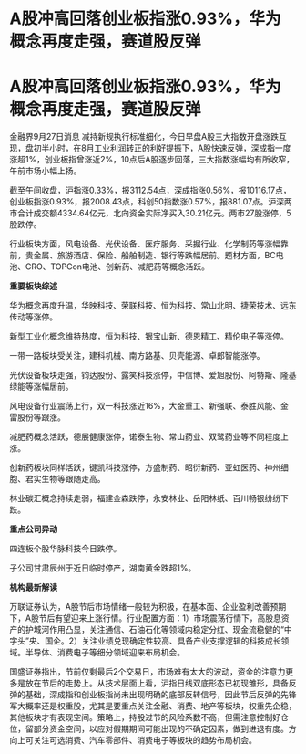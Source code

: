 # A股冲高回落创业板指涨0.93%，华为概念再度走强，赛道股反弹

# A股冲高回落创业板指涨0.93%，华为概念再度走强，赛道股反弹

金融界9月27日消息
减持新规执行标准细化，今日早盘A股三大指数开盘涨跌互现，盘初半小时，在8月工业利润转正的利好提振下，A股快速反弹，深成指一度涨超1%，创业板指曾涨近2%，10点后A股逐步回落，三大指数涨幅均有所收窄，午前市场小幅上扬。

截至午间收盘，沪指涨0.33%，报3112.54点，深成指涨0.56%，报10116.17点，创业板指涨0.93%，报2008.43点，科创50指数涨0.57%，报881.07点。沪深两市合计成交额4334.64亿元，北向资金实际净买入30.21亿元。两市27股涨停，5股跌停。

行业板块方面，风电设备、光伏设备、医疗服务、采掘行业、化学制药等涨幅靠前，贵金属、旅游酒店、保险、船舶制造、银行等跌幅居前。题材方面，BC电池、CRO、TOPCon电池、创新药、减肥药等概念活跃。

**重要板块综述**

华为概念再度升温，华映科技、荣联科技、恒为科技、常山北明、捷荣技术、远东传动等涨停。

新型工业化概念维持热度，恒为科技、银宝山新、德恩精工、精伦电子等涨停。

一带一路板块受关注，建科机械、南方路基、贝壳能源、卓郎智能涨停。

光伏设备板块走强，钧达股份、露笑科技涨停，中信博、爱旭股份、阿特斯、隆基绿能等涨幅居前。

风电设备行业震荡上行，双一科技涨近16%，大金重工、新强联、泰胜风能、金雷股份等跟涨。

减肥药概念活跃，德展健康涨停，诺泰生物、常山药业、双鹭药业等不同程度上涨。

创新药板块同样活跃，键凯科技涨停，方盛制药、昭衍新药、亚虹医药、神州细胞、君实生物等跟随走高。

林业碳汇概念持续走弱，福建金森跌停，永安林业、岳阳林纸、百川畅银纷纷下跌。

**重点公司异动**

四连板个股华脉科技今日跌停。

子公司甘肃辰州于近日临时停产，湖南黄金跌超1%。

**机构最新解读**

万联证券认为，A股节后市场情绪一般较为积极，在基本面、企业盈利改善预期下，A股节后有望迎来上涨行情。行业配置方面：1）市场震荡行情下，高股息资产的护城河作用凸显，关注通信、石油石化等领域内稳定分红、现金流稳健的“中字头”央、国企。2）关注业绩兑现确定性较高、具备产业支撑逻辑的科技成长领域。半导体、消费电子等细分领域迎来布局机会。

国盛证券指出，节前仅剩最后2个交易日，市场难有太大的波动，资金的注意力更多是放在节后的走势上。从技术层面上看，沪指日线双底形态已初现雏形，具备反弹的基础，深成指和创业板指尚未出现明确的底部反转信号，因此节后反弹的先锋军大概率还是权重股，尤其是要重点关注金融、消费、地产等板块，权重先企稳，其他板块才有表现空间。策略上，持股过节的风险系数不高，但需注意控制好仓位，留部分资金空间，以应对假期期间可能出现的不确定因素，做到进退有度。方向上可关注可选消费、汽车零部件、消费电子等板块的趋势布局机会。

